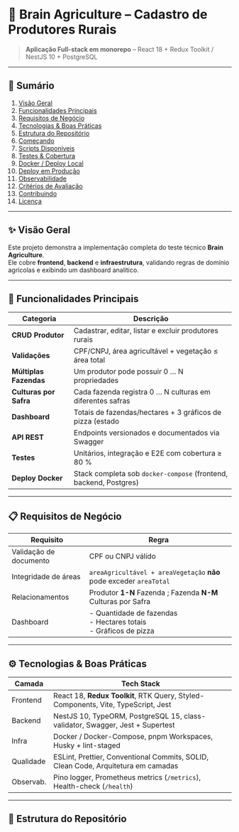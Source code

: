# 🌾 Brain Agriculture – Cadastro de Produtores Rurais  
> **Aplicação Full-stack em monorepo** – React 18 + Redux Toolkit / NestJS 10 + PostgreSQL

---

## 📑 Sumário
1. [Visão Geral](#-visão-geral)  
2. [Funcionalidades Principais](#-funcionalidades-principais)  
3. [Requisitos de Negócio](#-requisitos-de-negócio)  
4. [Tecnologias & Boas Práticas](#-tecnologias--boas-práticas)  
5. [Estrutura do Repositório](#-estrutura-do-repositório)  
6. [Começando](#-começando)  
7. [Scripts Disponíveis](#-scripts-disponíveis)  
8. [Testes & Cobertura](#-testes--cobertura)  
9. [Docker / Deploy Local](#-docker--deploy-local)  
10. [Deploy em Produção](#-deploy-em-produção)  
11. [Observabilidade](#-observabilidade)  
12. [Critérios de Avaliação](#-critérios-de-avaliação)  
13. [Contribuindo](#-contribuindo)  
14. [Licença](#-licença)

---

## ✨ Visão Geral
Este projeto demonstra a implementação completa do teste técnico **Brain Agriculture**.  
Ele cobre **frontend**, **backend** e **infraestrutura**, validando regras de domínio agrícolas e exibindo um dashboard analítico.

---

## 🚀 Funcionalidades Principais
| Categoria                | Descrição                                                                           |
|--------------------------|-------------------------------------------------------------------------------------|
| **CRUD Produtor**        | Cadastrar, editar, listar e excluir produtores rurais                               |
| **Validações**           | CPF/CNPJ, área agricultável + vegetação ≤ área total                                |
| **Múltiplas Fazendas**   | Um produtor pode possuir 0 … N propriedades                                         |
| **Culturas por Safra**   | Cada fazenda registra 0 … N culturas em diferentes safras                           |
| **Dashboard**            | Totais de fazendas/hectares + 3 gráficos de pizza (estado | cultura | uso do solo)  |
| **API REST**             | Endpoints versionados e documentados via Swagger                                    |
| **Testes**               | Unitários, integração e E2E com cobertura ≥ 80 %                                    |
| **Deploy Docker**        | Stack completa sob `docker-compose` (frontend, backend, Postgres)                   |

---

## 📋 Requisitos de Negócio
| Requisito                                   | Regra                                                                      |
|---------------------------------------------|----------------------------------------------------------------------------|
| Validação de documento                      | CPF ou CNPJ válido                                                         |
| Integridade de áreas                        | `areaAgricultável + areaVegetação` **não** pode exceder `areaTotal`        |
| Relacionamentos                             | Produtor **1-N** Fazenda ; Fazenda **N-M** Culturas por Safra              |
| Dashboard                                   | - Quantidade de fazendas  <br>- Hectares totais <br>- Gráficos de pizza     |

---

## ⚙️ Tecnologias & Boas Práticas
| Camada    | Tech Stack                                                                          |
|-----------|-------------------------------------------------------------------------------------|
| Frontend  | React 18, **Redux Toolkit**, RTK Query, Styled-Components, Vite, TypeScript, Jest   |
| Backend   | NestJS 10, TypeORM, PostgreSQL 15, class-validator, Swagger, Jest + Supertest    |
| Infra     | Docker / Docker-Compose, pnpm Workspaces, Husky + lint-staged    |
| Qualidade | ESLint, Prettier, Conventional Commits, SOLID, Clean Code, Arquitetura em camadas   |
| Observab. | Pino logger, Prometheus metrics (`/metrics`), Health-check (`/health`)              |

---

## 📂 Estrutura do Repositório
